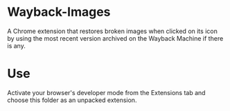 # Wayback-Images
A Chrome extension that restores broken images when clicked on its icon by using the most recent version archived on the Wayback Machine if there is any.

# Use
Activate your browser's developer mode from the Extensions tab and choose this folder as an unpacked extension.
